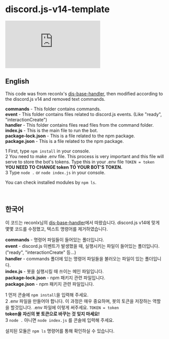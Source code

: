 # discord.js-v14-template
![node-current](https://img.shields.io/node/v/discord.js?style=flat-square)

## English

This code was from reconlx's [djs-base-handler](https://github.com/reconlx/djs-base-handler), then modified according to the discord.js v14 and removed text commands.

**commands** - This folder contains commands.<br/>
**event** - This folder contains files related to discord.js events. (Like "ready", "interactionCreate")<br/>
**handler**  - This folder contains files read files from the command folder.<br/>
**index.js** - This is the main file to run the bot.<br/>
**package-lock.json** - This is a file related to the npm package.<br/>
**package.json** - This is a file related to the npm package.

1 First, type `npm install` in your console.<br/>
2 You need to make .env file. This process is very important and this file will serve to store the bot's tokens. Type this in your .env file `TOKEN = token` <br/>
**YOU NEED TO CHANGE token TO YOUR BOT'S TOKEN.**</br>
3 Type `node .` or `node index.js` in your console.

You can check installed modules by `npm ls`.

<br/>

## 한국어
이 코드는 reconlx님의 [djs-base-handler](https://github.com/reconlx/djs-base-handler)에서 따왔습니다. discord.js v14에 맞게 몇몇 코드를 수정했고, 텍스트 명령어를 제거하였습니다.

**commands** - 명령어 파일들이 들어있는 폴더입니다.<br/>
**event** - discord.js 이벤트가 발생했을 때, 실행시키는 파일이 들어있는 폴더입니다. ("ready", "interactionCreate" 등...)<br/>
**handler**  - commands 폴더에 있는 명령어 파일들을 불러오는 파일이 있는 폴더입니다.<br/>
**index.js** - 봇을 실행시킬 때 쓰이는 메인 파일입니다. <br/>
**package-lock.json** - npm 패키지 관련 파일입니다.<br/>
**package.json** - npm 패키지 관련 파일입니다.

1 먼저 콘솔에 `npm install`을 입력해 주세요.<br/>
2 .env 파일을 만들어야 합니다. 이 과정은 매우 중요하며, 봇의 토큰을 저장하는 역할을 할것입니다. .env 파일에 이렇게 써주세요. `TOKEN = token` <br/>
**token을 자신의 봇 토큰으로 바꾸는 것 잊지 마세요!**<br/>
3 `node .` 아니면 `node index.js` 를 콘솔에 입력해 주세요. 

설치된 모듈은 `npm ls` 명령어를 통해 확인하실 수 있습니다.
